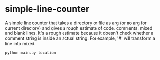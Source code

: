 # simple-line-counter

A simple line counter that takes a directory or file as arg (or no arg for current directory) and gives a rough estimate of code, comments, mixed and blank lines. It's a rough estimate because it doesn't check whether a comment string is inside an actual string. For example, '#' will transform a line into mixed.
```
python main.py location
```